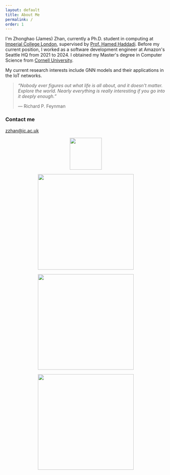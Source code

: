 ```yaml
---
layout: default
title: About Me
permalink: /
order: 1
---
```


I'm Zhonghao (James) Zhan, currently a Ph.D. student in computing at [Imperial College London](https://www.imperial.ac.uk/), supervised by [Prof. Hamed Haddadi](https://haddadi.github.io/). Before my current position, I worked as a software development engineer at Amazon's Seattle HQ from 2021 to 2024. I obtained my Master's degree in Computer Science from [Cornell University](https://www.cornell.edu/).

My current research interests include GNN models and their applications in the IoT networks.

> *&#8220;Nobody ever figures out what life is all about, and it doesn&#39;t matter. Explore the world. Nearly everything is really interesting if you go into it deeply enough.&#8221;*
> 
> &#8213; Richard P. Feynman



### Contact me

[zzhan@ic.ac.uk](mailto:zzhan@ic.ac.uk)


<p align="center">
<a href="https://zhonghaozhan.github.io"><img src="https://zhonghaozhan.github.io/images/Empty.png" width="100"/>

<p align="center">
<a href="https://netsys.doc.ic.ac.uk/index.html"><img src="https://zhonghaozhan.github.io/images/ICL.jpg" width="300"/>

<p align="center">
<a href="https://www.cornell.edu/"><img src="https://zhonghaozhan.github.io/images/Cornell.png" width="300"/>

<p align="center">
<a href="https://www.case.edu/"><img src="https://zhonghaozhan.github.io/images/CWRU.png" width="300"/>


